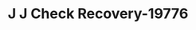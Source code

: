 ---
f_zip-code: 77414
f_state-code: TX
title: J J Check Recovery-19776
f_phone: 979-245-0043
f_city-only: Bay City
f_address: Bay City Bay City
f_location-unique-id: '19776'
slug: j-j-check-recovery-19776
updated-on: '2024-05-30T13:46:58.046Z'
created-on: '2024-05-30T13:36:59.803Z'
published-on: '2024-05-30T13:54:32.469Z'
f_city-state: cms/city/bay-city-tx.md
f_company: cms/company/j-j-check-recovery.md
f_state: cms/state/texas.md
layout: '[payday-loan].html'
tags: payday-loan
---